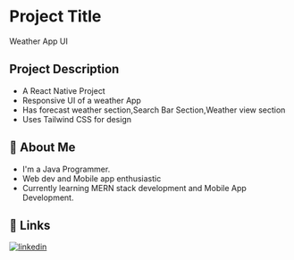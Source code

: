 
# Project Title
Weather App UI



## Project Description
* A React Native Project
* Responsive UI of a weather App
* Has forecast weather section,Search Bar Section,Weather view section
* Uses Tailwind CSS for design
## 🚀 About Me
* I'm a Java Programmer.
* Web dev and Mobile app enthusiastic 
* Currently learning MERN stack development and Mobile App Development.

## 🔗 Links
[![linkedin](https://img.shields.io/badge/linkedin-0A66C2?style=for-the-badge&logo=linkedin&logoColor=white)](https://www.linkedin.com/in/karthick-kumar-sm)


